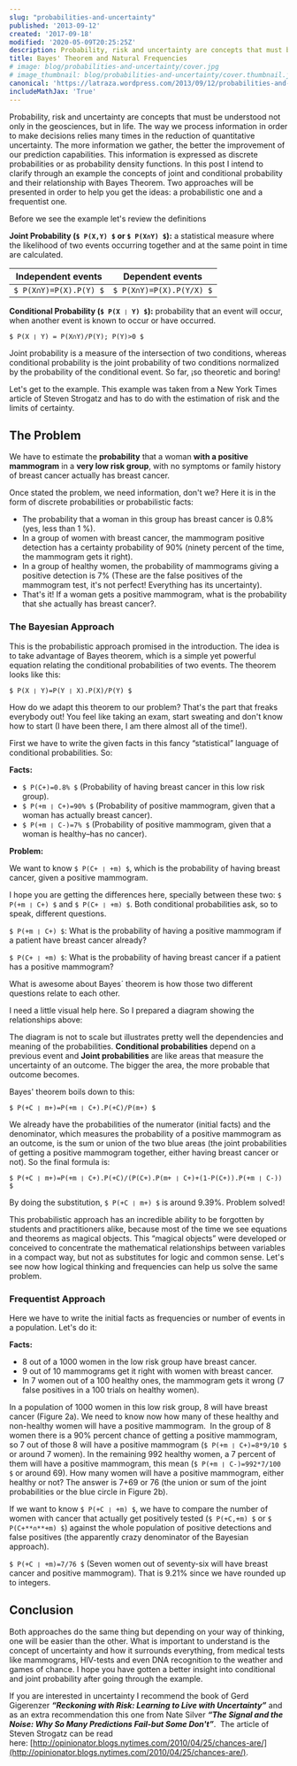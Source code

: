 ```yaml
---
slug: "probabilities-and-uncertainty"
published: '2013-09-12'
created: '2017-09-18'
modified: '2020-05-09T20:25:25Z'
description: Probability, risk and uncertainty are concepts that must be understood not only in the geosciences, but in life.
title: Bayes' Theorem and Natural Frequencies
# image: blog/probabilities-and-uncertainty/cover.jpg
# image_thumbnail: blog/probabilities-and-uncertainty/cover.thumbnail.jpg
canonical: 'https://latraza.wordpress.com/2013/09/12/probabilities-and-uncertainty-bayes-theorem-and-natural-frequencies/'
includeMathJax: 'True'
---
```


Probability, risk and uncertainty are concepts that must be understood not only in the geosciences, but in life. The way we process information in order to make decisions relies many times in the reduction of quantitative uncertainty. The more information we gather, the better the improvement of our prediction capabilities. This information is expressed as discrete probabilities or as probability density functions. In this post I intend to clarify through an example the concepts of joint and conditional probability and their relationship with Bayes Theorem. Two approaches will be presented in order to help you get the ideas: a probabilistic one and a frequentist one.

Before we see the example let's review the definitions

**Joint Probability (`$ P(X,Y) $` or `$ P(X∩Y) $`):** a statistical measure where the likelihood of two events occurring together and at the same point in time are calculated.

| **Independent events** |   **Dependent events**   |
| :--------------------: | :----------------------: |
| `$ P(X∩Y)=P(X).P(Y) $` | `$ P(X∩Y)=P(X).P(Y/X) $` |

**Conditional Probability (`$ P(X ❘ Y) $`):** probability that an event will occur, when another event is known to occur or have occurred.

`$ P(X ❘ Y) = P(X∩Y)/P(Y); P(Y)>0 $`

Joint probability is a measure of the intersection of two conditions, whereas conditional probability is the joint probability of two conditions normalized by the probability of the conditional event. So far, ¡so theoretic and boring!

Let's get to the example. This example was taken from a New York Times article of Steven Strogatz and has to do with the estimation of risk and the limits of certainty.

## The Problem

We have to estimate the **probability** that a woman **with a positive mammogram** in a **very low risk group**, with no symptoms or family history of breast cancer actually has breast cancer.

Once stated the problem, we need information, don't we? Here it is in the form of discrete probabilities or probabilistic facts:

 - The probability that a woman in this group has breast cancer is 0.8% (yes, less than 1 %).
 - In a group of women with breast cancer, the mammogram positive detection has a certainty probability of 90% (ninety percent of the time, the mammogram gets it right).
 - In a group of healthy women, the probability of mammograms giving a positive detection is 7% (These are the false positives of the mammogram test, it's not perfect! Everything has its uncertainty).
 - That's it! If a woman gets a positive mammogram, what is the probability that she actually has breast cancer?.


### The Bayesian Approach

This is the probabilistic approach promised in the introduction. The idea is to take advantage of Bayes theorem, which is a simple yet powerful equation relating the conditional probabilities of two events. The theorem looks like this:

`$ P(X ❘ Y)=P(Y ❘ X).P(X)/P(Y) $`

How do we adapt this theorem to our problem? That's the part that freaks everybody out! You feel like taking an exam, start sweating and don't know how to start (I have been there, I am there almost all of the time!).

First we have to write the given facts in this fancy “statistical” language of conditional probabilities. So:

**Facts:**

- `$ P(C+)=0.8% $` (Probability of having breast cancer in this low risk group).
- `$ P(+m ❘ C+)=90% $` (Probability of positive mammogram, given that a woman has actually breast cancer).
- `$ P(+m ❘ C-)=7% $` (Probability of positive mammogram, given that a woman is healthy–has no cancer).


**Problem:**

We want to know `$ P(C+ ❘ +m) $`, which is the probability of having breast cancer, given a positive mammogram.

I hope you are getting the differences here, specially between these two: `$ P(+m ❘ C+) $` and `$ P(C+ ❘ +m) $`. Both conditional probabilities ask, so to speak, different questions.

`$ P(+m ❘ C+) $`: What is the probability of having a positive mammogram if a patient have breast cancer already?

`$ P(C+ ❘ +m) $`: What is the probability of having breast cancer if a patient has a positive mammogram?

What is awesome about Bayes´ theorem is how those two different questions relate to each other.

I need a little visual help here. So I prepared a diagram showing the relationships above:

<ImageBlog src="blog/probabilities-and-uncertainty/figure_1.jpg" width="1646" height="696" alt="Figure 1: Visual representation of Conditional and Joint probabilities"/>

The diagram is not to scale but illustrates pretty well the dependencies and meaning of the probabilities. **Conditional probabilities** depend on a previous event and **Joint probabilities** are like areas that measure the uncertainty of an outcome. The bigger the area, the more probable that outcome becomes.

Bayes' theorem boils down to this:

`$ P(+C ❘ m+)=P(+m ❘ C+).P(+C)/P(m+) $`

We already have the probabilities of the numerator (initial facts) and the denominator, which measures the probability of a positive mammogram as an outcome, is the sum or union of the two blue areas (the joint probabilities of getting a positive mammogram together, either having breast cancer or not). So the final formula is:

`$ P(+C ❘ m+)=P(+m ❘ C+).P(+C)/(P(C+).P(m+ ❘ C+)+(1-P(C+)).P(+m ❘ C-)) $`

By doing the substitution, `$ P(+C ❘ m+) $` is around 9.39%. Problem solved!

This probabilistic approach has an incredible ability to be forgotten by students and practitioners alike, because most of the time we see equations and theorems as magical objects. This “magical objects” were developed or conceived to concentrate the mathematical relationships between variables in a compact way, but not as substitutes for logic and common sense. Let's see now how logical thinking and frequencies can help us solve the same problem.

### Frequentist Approach

Here we have to write the initial facts as frequencies or number of events in a population. Let's do it:

**Facts:**

- 8 out of a 1000 women in the low risk group have breast cancer.
- 9 out of 10 mammograms get it right with women with breast cancer.
- In 7 women out of a 100 healthy ones, the mammogram gets it wrong (7 false positives in a 100 trials on healthy women).

In a population of 1000 women in this low risk group, 8 will have breast cancer (Figure 2a). We need to know now how many of these healthy and non-healthy women will have a positive mammogram.  In the group of 8 women there is a 90% percent chance of getting a positive mammogram, so 7 out of those 8 will have a positive mammogram (`$ P(+m ❘ C+)=8*9/10 $` or around 7 women). In the remaining 992 healthy women, a 7 percent of them will have a positive mammogram, this mean (`$ P(+m ❘ C-)=992*7/100 $` or around 69). How many women will have a positive mammogram, either healthy or not? The answer is 7+69 or 76 (the union or sum of the joint probabilities or the blue circle in Figure 2b).

<ImageBlog src="blog/probabilities-and-uncertainty/figure_2.jpg" width="487" height="257" alt="Figure 2: a) Representation of women with breast cancer to healthy ones. b) The blue circle represents the union of the joint probabilities of getting a positive mammogram in the populations of 'a'.s"/>

If we want to know `$ P(+C ❘ +m) $`, we have to compare the number of women with cancer that actually get positively tested (`$ P(+C,+m) $` or `$ P(C+**∩**+m) $`) against the whole population of positive detections and false positives (the apparently crazy denominator of the Bayesian approach).

`$ P(+C ❘ +m)=7/76 $` (Seven women out of seventy-six will have breast cancer and positive mammogram). That is 9.21% since we have rounded up to integers.


## Conclusion

Both approaches do the same thing but depending on your way of thinking, one will be easier than the other. What is important to understand is the concept of uncertainty and how it surrounds everything, from medical tests like mammograms, HIV-tests and even DNA recognition to the weather and games of chance. I hope you have gotten a better insight into conditional and joint probability after going through the example.

If you are interested in uncertainty I recommend the book of Gerd Gigerenzer _**“Reckoning with Risk: Learning to Live with Uncertainty”**_ and as an extra recommendation this one from Nate Silver _**“The Signal and the Noise: Why So Many Predictions Fail-but Some Don't”**_.  The article of Steven Strogatz can be read here: [http://opinionator.blogs.nytimes.com/2010/04/25/chances-are/](http://opinionator.blogs.nytimes.com/2010/04/25/chances-are/).
